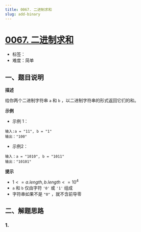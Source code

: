 ```yaml
---
title: 0067. 二进制求和
slug: add-binary
---
```


# [0067. 二进制求和](https://leetcode.cn/problems/add-binary/)

- 标签：
- 难度：简单

## 一、题目说明

**描述**

给你两个二进制字符串 `a` 和 `b` ，以二进制字符串的形式返回它们的和。

**示例**

* 示例 1：

```text
输入:a = "11", b = "1"
输出："100"
```

* 示例2：

```text
输入：a = "1010", b = "1011"
输出："10101"
```

**提示**

* $1 <= a.length, b.length <= 10^4$
* `a` 和 `b` 仅由字符 `'0'` 或 `'1'` 组成
* 字符串如果不是 `"0"` ，就不含前导零

## 二、解题思路

### 1.
